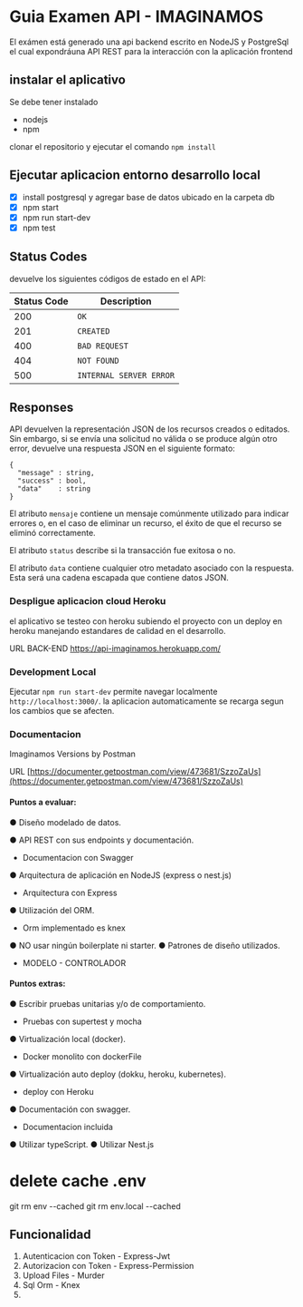 # Guia Examen API - IMAGINAMOS

El exámen está generado una api backend escrito en NodeJS y PostgreSql el cual expondráuna API REST para la interacción con la aplicación frontend

## instalar el aplicativo

Se debe tener instalado

-   nodejs
-   npm

clonar el repositorio y ejecutar el comando `npm install`

## Ejecutar aplicacion entorno desarrollo local

-   [x] install postgresql y agregar base de datos ubicado en la carpeta db
-   [x] npm start
-   [x] npm run start-dev
-   [x] npm test

## Status Codes

devuelve los siguientes códigos de estado en el API:

| Status Code | Description             |
| ----------- | ----------------------- |
| 200         | `OK`                    |
| 201         | `CREATED`               |
| 400         | `BAD REQUEST`           |
| 404         | `NOT FOUND`             |
| 500         | `INTERNAL SERVER ERROR` |

## Responses

API devuelven la representación JSON de los recursos creados o editados. Sin embargo, si se envía una solicitud no válida o se produce algún otro error, devuelve una respuesta JSON en el siguiente formato:

```
{
  "message" : string,
  "success" : bool,
  "data"    : string
}
```

El atributo `mensaje` contiene un mensaje comúnmente utilizado para indicar errores o, en el caso de eliminar un recurso, el éxito de que el recurso se eliminó correctamente.

El atributo `status` describe si la transacción fue exitosa o no.

El atributo `data` contiene cualquier otro metadato asociado con la respuesta. Esta será una cadena escapada que contiene datos JSON.

### Despligue aplicacion cloud Heroku

el aplicativo se testeo con heroku subiendo el proyecto con un deploy en heroku manejando estandares de calidad en el desarrollo.

URL BACK-END
https://api-imaginamos.herokuapp.com/

### Development Local

Ejecutar `npm run start-dev` permite navegar localmente `http://localhost:3000/`. la aplicacion automaticamente se recarga segun los cambios que se afecten.

### Documentacion

Imaginamos Versions by Postman

URL
[https://documenter.getpostman.com/view/473681/SzzoZaUs](https://documenter.getpostman.com/view/473681/SzzoZaUs)

#### Puntos a evaluar:

● Diseño modelado de datos.

● API REST con sus endpoints y documentación.

-   Documentacion con Swagger

● Arquitectura de aplicación en NodeJS (express o
nest.js)

-   Arquitectura con Express

● Utilización del ORM.

-   Orm implementado es knex

● NO usar ningún boilerplate ni starter.
● Patrones de diseño utilizados.

-   MODELO - CONTROLADOR

#### Puntos extras:

● Escribir pruebas unitarias y/o de comportamiento.

-   Pruebas con supertest y mocha

● Virtualización local (docker).

-   Docker monolito con dockerFile

● Virtualización auto deploy (dokku, heroku,
kubernetes).

-   deploy con Heroku

● Documentación con swagger.

-   Documentacion incluida

● Utilizar typeScript.
● Utilizar Nest.js

# delete cache .env

git rm env --cached
git rm env.local --cached

## Funcionalidad

1. Autenticacion con Token - Express-Jwt
2. Autorizacion con Token - Express-Permission
3. Upload Files - Murder
4. Sql Orm - Knex
5.
